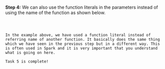 **Step 4:** We can also use the function literals in the parameters instead of using the name of the function as shown below.

```highSquared(6, x => x * x)

 

In the example above, we have used a function literal instead of referring name of another function. It basically does the same thing which we have seen in the previous step but in a different way. This is often used in Spark and it is very important that you understand what is going on here.

Task 5 is complete!

